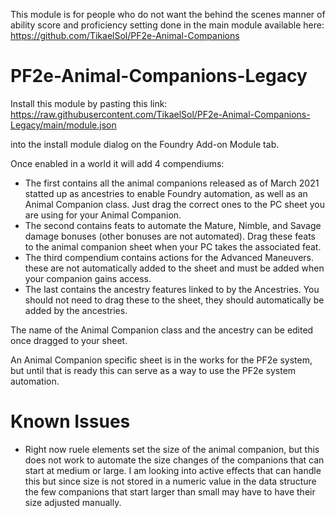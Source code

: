 This module is for people who do not want the behind the scenes manner of ability score and proficiency setting done in the main module available here: https://github.com/TikaelSol/PF2e-Animal-Companions

# PF2e-Animal-Companions-Legacy

Install this module by pasting this link: https://raw.githubusercontent.com/TikaelSol/PF2e-Animal-Companions-Legacy/main/module.json

into the install module dialog on the Foundry Add-on Module tab.

Once enabled in a world it will add 4 compendiums:
- The first contains all the animal companions released as of March 2021 statted up as ancestries to enable Foundry automation, as well as an Animal Companion class.  Just drag the correct ones to the PC sheet you are using for your Animal Companion.
- The second contains feats to automate the Mature, Nimble, and Savage damage bonuses (other bonuses are not automated).  Drag these feats to the animal companion sheet when your PC takes the associated feat.
- The third compendium contains actions for the Advanced Maneuvers.  these are not automatically added to the sheet and must be added when your companion gains access.
- The last contains the ancestry features linked to by the Ancestries.  You should not need to drag these to the sheet, they should automatically be added by the ancestries.

The name of the Animal Companion class and the ancestry can be edited once dragged to your sheet.

An Animal Companion specific sheet is in the works for the PF2e system, but until that is ready this can serve as a way to use the PF2e system automation.


# Known Issues
- Right now ruele elements set the size of the animal companion, but this does not work to automate the size changes of the companions that can start at medium or large.  I am looking into active effects that can handle this but since size is not stored in a numeric value in the data structure the few companions that start larger than small may have to have their size adjusted manually.
